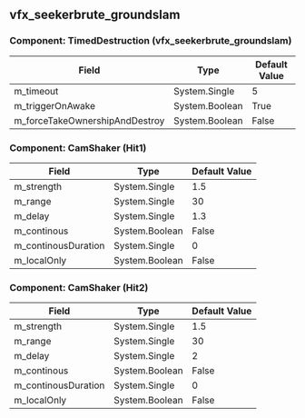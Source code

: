 ## vfx_seekerbrute_groundslam

### Component: TimedDestruction (vfx_seekerbrute_groundslam)

|Field|Type|Default Value|
|---|---|---|
|m_timeout|System.Single|5|
|m_triggerOnAwake|System.Boolean|True|
|m_forceTakeOwnershipAndDestroy|System.Boolean|False|

### Component: CamShaker (Hit1)

|Field|Type|Default Value|
|---|---|---|
|m_strength|System.Single|1.5|
|m_range|System.Single|30|
|m_delay|System.Single|1.3|
|m_continous|System.Boolean|False|
|m_continousDuration|System.Single|0|
|m_localOnly|System.Boolean|False|

### Component: CamShaker (Hit2)

|Field|Type|Default Value|
|---|---|---|
|m_strength|System.Single|1.5|
|m_range|System.Single|30|
|m_delay|System.Single|2|
|m_continous|System.Boolean|False|
|m_continousDuration|System.Single|0|
|m_localOnly|System.Boolean|False|

